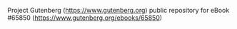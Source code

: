 Project Gutenberg (https://www.gutenberg.org) public repository for
eBook #65850 (https://www.gutenberg.org/ebooks/65850)
